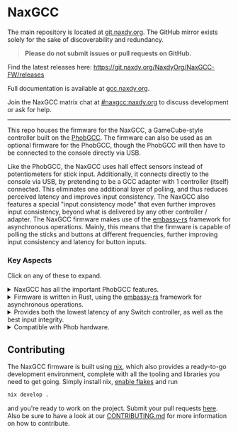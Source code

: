 # NaxGCC

The main repository is located at [git.naxdy.org](https://git.naxdy.org/NaxdyOrg/NaxGCC-FW). The GitHub mirror exists solely for the sake of discoverability and redundancy.

> **Please do not submit issues or pull requests on GitHub.**

Find the latest releases here: https://git.naxdy.org/NaxdyOrg/NaxGCC-FW/releases

Full documentation is available at [gcc.naxdy.org](https://gcc.naxdy.org/).

Join the NaxGCC matrix chat at [#naxgcc:naxdy.org](https://matrix.to/#/#naxgcc:naxdy.org) to discuss development or ask for help.

---

This repo houses the firmware for the NaxGCC, a GameCube-style controller built on the [PhobGCC](https://github.com/PhobGCC/PhobGCC-SW). The firmware can also be used as an optional firmware for the PhobGCC, though the PhobGCC will then have to be connected to the console directly via USB.

Like the PhobGCC, the NaxGCC uses hall effect sensors instead of potentiometers for stick input. Additionally, it connects directly to the console via USB, by pretending to be a GCC adapter with 1 controller (itself) connected. This eliminates one additional layer of polling, and thus reduces perceived latency and improves input consistency. The NaxGCC also features a special "input consistency mode" that even further improves input consistency, beyond what is delivered by any other controller / adapter. The NaxGCC firmware makes use of the [embassy-rs](https://github.com/embassy-rs/embassy) framework for asynchronous operations. Mainly, this means that the firmware is capable of polling the sticks and buttons at different frequencies, further improving input consistency and latency for button inputs.

### Key Aspects

Click on any of these to expand.

<details><summary>NaxGCC has all the important PhobGCC features.</summary>

The hardware of NaxGCC is directly forked from PhobGCC's, meaning it benefits from the same improvements over a "regular" GCC, most importantly the fact that it uses hall-effect sensors instead of potentiometers for reading your stick positions.

Furthermore, large parts of its firmware have also been taken from PhobGCC's firmware, such as the snapback filter, cardinal snapping, and notch remapping to name a few. If you're used to calibrating a PhobGCC, you will have no trouble here.

</details>

<details><summary>Firmware is written in Rust, using the <a href="https://github.com/embassy-rs/embassy">embassy-rs</a> framework for asynchronous operations.</summary>

The firmware being written in Rust allows for writing much cleaner code than one would normally be used to when writing firmware in C, because Rust allows for many zero and low cost abstractions in order to enhance code readability and maintainability. Adding embassy-rs for asynchronous operations on top of that provides 2 main benefits:

1. It further improves code readability and maintainability by allowing to separate functionality on a semantic level.
2. It allows multiple tasks to be executed on the same thread, sharing their workload. Effectively, due to this, the NaxGCC can update its buttons at a ~50us (that's *micro*seconds) interval, and its sticks at a 1ms interval.

</details>

<details><summary>Provides both the lowest latency of any Switch controller, as well as the best input integrity.</summary>

Because the NaxGCC connects directly to the console via USB, it already outperforms any controller that has to go through an adapter in terms of input latency.

Further, the NaxGCC has a special "input consistency" mode (enabled by default), which ensures a $\gt 98\%$ input accuracy, compared to $\lt 76\%$ for any other controller (worse if there is an adapter in the mix, with the exception of the Lossless Adapter).

For details on how it works, have a look at our [documentation](https://gcc.naxdy.org/).

</details>

<details><summary>Compatible with Phob hardware.</summary>

The NaxGCC firmware is compatible with regular Phob 2.0 boards (those using an RP2040 microcontroller), since it's originally forked from the PhobGCC project. This means that if you are willing and able to slightly modify your controller shell to allow a micro USB cable to connect to your Phob board during play, you can turn your existing PhobGCC into a NaxGCC at no extra cost!

</details>

## Contributing

The NaxGCC firmware is built using [nix](https://nixos.org/download/), which also provides a ready-to-go development environment, complete with all the tooling and libraries you need to get going. Simply install nix, [enable flakes](https://nixos.wiki/wiki/Flakes) and run

```bash
nix develop .
```

and you're ready to work on the project. Submit your pull requests [here](https://git.naxdy.org/NaxdyOrg/NaxGCC-FW/pulls). Also be sure to have a look at our [CONTRIBUTING.md](./CONTRIBUTING.md) for more information on how to contribute.
